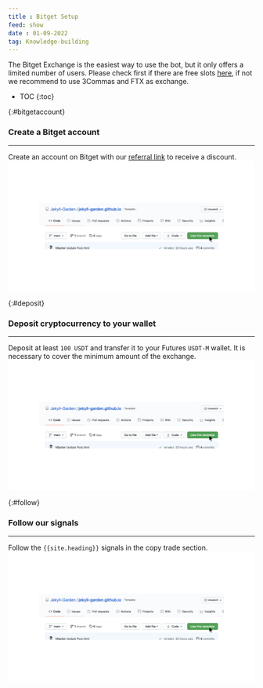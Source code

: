 ```yaml
---
title : Bitget Setup
feed: show
date : 01-09-2022
tag: Knowledge-building
---
```

 
The Bitget Exchange is the easiest way to use the bot, but it only offers a limited number of users. 
Please check first if there are free slots [here](https://www.bitget.com/en/copytrading/), if not we recommend to use 3Commas and FTX as exchange.

* TOC
{:toc}

{:#bitgetaccount}
### Create a Bitget account 
---
Create an account on Bitget with our [referral link](https://www.bitget.com/de/referral/register?clacCode=KRH8AHQF/) to receive a discount.
![](/assets/img/1-how-to.png)

{:#deposit}
###  Deposit cryptocurrency to your wallet
---
Deposit at least ```100 USDT``` and transfer it to your Futures ```USDT-M``` wallet. It is necessary to cover the minimum amount of the exchange.
![](/assets/img/1-how-to.png)

{:#follow}
###  Follow our signals
---
Follow the ```{{site.heading}}``` signals in the copy trade section.
![](/assets/img/1-how-to.png)
